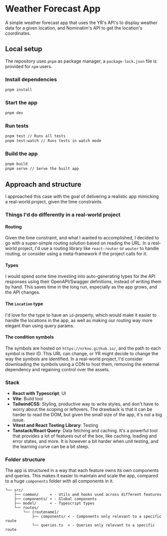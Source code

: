 # Weather Forecast App
A simple weather forecast app that uses the YR's API's to display weather data for a given location, and Nominatim's API to get the location's coordinates.

## Local setup
The repository uses `pnpm` as package manager, a `package-lock.json` file is provided for `npm` users.

### Install dependencies
```bash
pnpm install
```

### Start the app
```bash
pnpm dev
```

### Run tests
```bash
pnpm test // Runs all tests
pnpm test:watch // Runs tests in watch mode
```

### Build the app
```bash
pnpm build
pnpm serve // Serve the built app
```

## Approach and structure
I approached this case with the goal of delivering a realistic app mimicking a real-world project, given the time constraints.



### Things I'd do differently in a real-world project
#### Routing
Given the time constraint, and what I wanted to accomplished, I decided to go with a super-simple routing solution based on reading the URL. In a real-world project,
I'd use a routing library like `react-router` or `wouter` to handle routing, or consider using a meta-framework if the project calls for it.

#### Types
I would spend some time investing into auto-generating types for the API responses using their OpenAPI/Swagger definitions, instead of writing them by hand.
This saves time in the long run, especially as the app grows, and the API changes.

#### The `Location` type
I'd love for the type to have an `id`-property, which would make it easier to handle the locations in the app, as well as making our routing way more elegant than using query params.

#### The condition symbols
The symbols are hosted on `https://nrkno.github.io/`, and the path to each symbol is their ID. This URL can change, or YR might decide to change the way the symbols are identified.
In a real-world project, I'd consider downloading the symbols using a CDN to host them, removing the external dependency and regaining control over the assets.

### Stack
-   **React with Typescript**: UI
-   **Vite**: Build tool
-   **TailwindCSS**: Styling, productive way to write styles, and don't have to worry about the scoping or leftovers. The drawback is that it can be harder to read the DOM, but given the small size of the app, it's not a big issue.
-   **Vitest and React Testing Library**: Testing
-   **Tanstack/React Query**: Data fetching and caching. It's a powerful tool that provides a lot of features out of the box, like caching, loading and error states, and more. It is however a bit harder when unit testing, and the learning curve can be a bit steep.

### Folder structure
The app is structured in a way that each feature owns its own components and queries. This makes it easier to maintain and scale the app, compared to a huge `components` folder with all components in it.

```
└── src/
    ├── common/     < - Utils and hooks used across different features
    ├── components/ < - Global components
    ├── model/      < - Typescript types
    └── routes/
        └── {routename}/
            ├── components/ < - Components only relevant to a specific route
            └── queries.ts  < - Queries only relevant to a specific route
```
